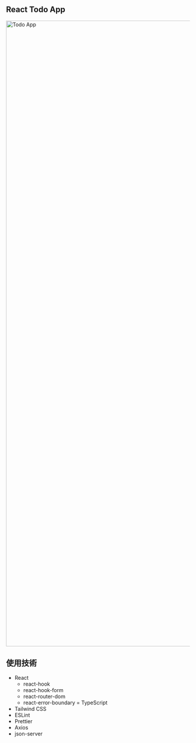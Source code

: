 ## React Todo App
<img width="1710" alt="Todo App" src="https://user-images.githubusercontent.com/74098518/194706204-47c0b688-46d7-4b8f-a70f-d9210ee605f9.png">

## 使用技術
- React
  - react-hook
  - react-hook-form
  - react-router-dom
  - react-error-boundary
= TypeScript
- Tailwind CSS
- ESLint
- Prettier
- Axios
- json-server
